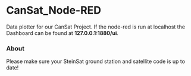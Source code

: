 CanSat_Node-RED
===============

Data plotter for our CanSat Project. If the node-red is run at localhost the Dashboard can be found at **127.0.0.1:1880/ui**.

### About

Please make sure your SteinSat ground station and satellite code is up to date!